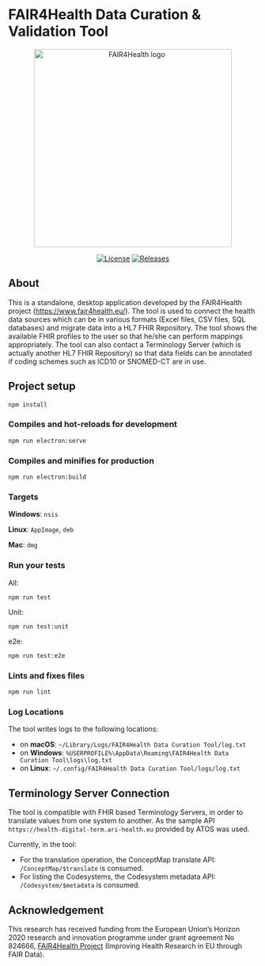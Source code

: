 # FAIR4Health Data Curation & Validation Tool

<p align="center">
  <a href="https://www.fair4health.eu" target="_blank"><img width="400" src="https://www.fair4health.eu/images/logo.png" alt="FAIR4Health logo"></a>
</p>

<p align="center">
  <a href="https://github.com/fair4health/data-curation-tool"><img src="https://img.shields.io/github/license/fair4health/data-curation-tool" alt="License"></a>
  <a href="https://github.com/fair4health/data-curation-tool/releases"><img src="https://img.shields.io/github/v/release/fair4health/data-curation-tool" alt="Releases"></a>
</p>

## About

This is a standalone, desktop application developed by the FAIR4Health project (https://www.fair4health.eu/).
The tool is used to connect the health data sources which can be in various formats (Excel files,
CSV files, SQL databases) and migrate data into a HL7 FHIR Repository. The tool shows the available 
FHIR profiles to the user so that he/she can perform mappings appropriately. The tool can also
contact a Terminology Server (which is actually another HL7 FHIR Repository) so that data fields
can be annotated if coding schemes such as ICD10 or SNOMED-CT are in use.

## Project setup
```
npm install
```

### Compiles and hot-reloads for development
```
npm run electron:serve
```

### Compiles and minifies for production
```
npm run electron:build
```

### Targets

**Windows**: `nsis`

**Linux**: `AppImage`, `deb`

**Mac**: `dmg`

### Run your tests
All:
```
npm run test
```
Unit:
```
npm run test:unit
```
e2e:
```
npm run test:e2e
```

### Lints and fixes files
```
npm run lint
```

### Log Locations
The tool writes logs to the following locations:

- on **macOS**: `~/Library/Logs/FAIR4Health Data Curation Tool/log.txt`
- on **Windows**: `%USERPROFILE%\AppData\Roaming\FAIR4Health Data Curation Tool\logs\log.txt`
- on **Linux**: `~/.config/FAIR4Health Data Curation Tool/logs/log.txt`

## Terminology Server Connection
The tool is compatible with FHIR based Terminology Servers, in order to translate values from one system to another.
 As the sample API `https://health-digital-term.ari-health.eu` provided by ATOS was used.

Currently, in the tool:
- For the translation operation, the ConceptMap translate API: `/ConceptMap/$translate` is consumed.
- For listing the Codesystems, the Codesystem metadata API: `/Codesystem/$metadata` is consumed.


## Acknowledgement

This research has received funding from the European Union’s Horizon 2020 research and innovation programme under grant agreement No 824666,
[FAIR4Health Project](https://www.fair4health.eu/) (Improving Health Research in EU through FAIR Data).
